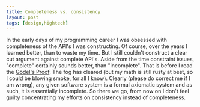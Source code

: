 ```yaml
---
title: Completeness vs. consistency
layout: post
tags: [design,hightech]
---
```


In the early days of my programming career I was obsessed with completeness of the API's I was constructing. Of course, over the years I learned better, than to waste my time. But I still couldn't construct a clear cut argument against complete API's. Aside from the time constraint issues, "complete" certainly sounds better, than "incomplete". That is before I read the [Gödel's Proof](http://www.amazon.com/Godels-Proof-Ernest-Nagel/dp/0814758169). The fog has cleared (but my math is still rusty at best, so I could be blowing smoke, for all I know). Clearly (please do correct me if I am wrong), any given software system is a formal axiomatic system and as such, it is essentially incomplete. So there we go, from now on I don't feel guilty concentrating my efforts on consistency instead of completeness.
